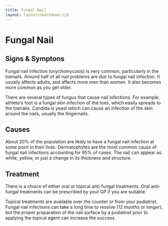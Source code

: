 ```yaml
---
title: Fungal Nail
layout: layouts/markdown.njk
---
```


# Fungal Nail

## Signs & Symptons

Fungal nail infection (onychomycosis) is very common, particularly in the toenails. Around half of all nail problems are due to fungal nail infection. It usually affects adults, and affects more men than women. It also becomes more common as you get older.

There are several types of fungus that cause nail infections. For example, athlete's foot is a fungal skin infection of the toes, which easily spreads to the toenails.
Candida is yeast which can cause an infection of the skin around the nails, usually the fingernails.

## Causes

About 20% of the population are likely to have a fungal nail infection at some point in their lives.
Dermatophytes are the most common cause of fungal nail infections accounting for 85% of cases. The nail can appear as white, yellow, or just a change in its thickness and structure.

## Treatment

There is a choice of either oral or topical anti-fungal treatments. Oral anti-fungal treatments can be prescribed by your GP if you are suitable.

Topical treatments are available over the counter or from your podiatrist. Fungal nail infections can take a long time to resolve (12 months or longer), but the proper preparation of the nail surface by a podiatrist prior to applying the topical agent can increase the success.
